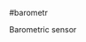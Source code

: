 <!--- Created:2017-01-02T13:58:39.578148: ---> 
<!--- Author:Mlab: ---> 
<!--- AuthorEmail:email@mlab.cz: ---> 
<!--- Tags:None: ---> 
<!--- Ust:rtDescription.en]
Barometric sensor

[InfoShortDescription.cs]
Snímač atmosférického tlaku

[InfoLongDescription.en]


[InfoLongDescription.cs]
Malý digitální barometr s čipem MS5534A.
[End]: ---> 
<!--- Name:barometr: --->
#barometr 
<!--- LongName --->
Barometric sensor
<!--- ELongName ---> 

<!--- Lead --->

<!--- ELead ---> 


​
​
<!--- Description --->
<!--- EDescription --->
<!--- Content --->
<!--- EContent --->
            